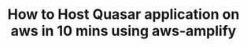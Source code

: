 ---
title: How to Host Quasar application on aws in 10 mins using aws-amplify
description: 'In this video we will walkthrough how to add aws-amplify framework support to Quasar application and then we proceed adding aws hosting capability to your applicaiton using aws-amplify cli and host our applicaiton on aws all under 10 minutes.'
banner: './banner.png'
authorIds:
- jagadish-allakanti
href: https://www.youtube.com/watch?v=1F0SfYmrSbA&list=PLAl8os33KyOVpzfYznpguV_5euzKJ626V&index=4
platforms:
- Vue
categories:
- Hosting
---